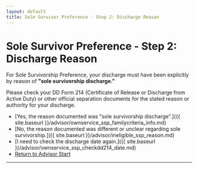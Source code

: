 ```yaml
---
layout: default
title: Sole Survivor Preference - Step 2: Discharge Reason
---
```


# Sole Survivor Preference - Step 2: Discharge Reason

For Sole Survivorship Preference, your discharge must have been explicitly by reason of **"sole survivorship discharge."**

Please check your DD Form 214 (Certificate of Release or Discharge from Active Duty) or other official separation documents for the stated reason or authority for your discharge.

*   [Yes, the reason documented was "sole survivorship discharge".]({{ site.baseurl }}/advisor/ownservice_ssp_familycriteria_info.md)
*   [No, the reason documented was different or unclear regarding sole survivorship.]({{ site.baseurl }}/advisor/ineligible_ssp_reason.md)
*   [I need to check the discharge date again.]({{ site.baseurl }}/advisor/ownservice_ssp_checkdd214_date.md)
*   [Return to Advisor Start](./start.md)
---
